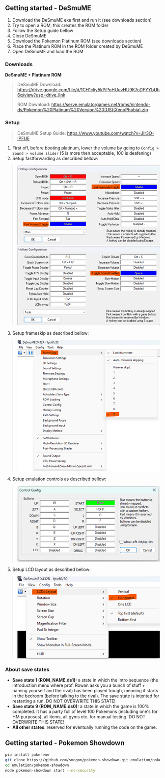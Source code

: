 ## Getting started - DeSmuME

1. Download the DeSmuME exe first and run it (see downloads section)
2. Try to open a ROM, this creates the ROM folder
3. Follow the Setup guide bellow
4. Close DeSmuME
5. Download the Pokemon Platinum ROM (see downloads section)
6. Place the Platinum ROM in the ROM folder created by DeSmuME
7. Open DeSmuME and load the ROM

### Downloads

**DeSmuME + Platinum ROM**

> DeSmuME Download: https://drive.google.com/file/d/1CH1cliy5kPiPoHUuvHU9K7oDFYYbUh6q/view?usp=drive_link
>
> ROM Download: https://serve.emulatorgames.net/roms/nintendo-ds/Pokemon%20Platinum%20Version%20(US)(XenoPhobia).zip

### Setup

> DeSmuME Setup Guide:  https://www.youtube.com/watch?v=JIr3Q-IPFUE

1. First off, before booting platinum, lower the volume by going to `Config > Sound > volume slider` (5 is more then acceptable, 100 is deafening)
2. Setup fastforwarding as described bellow:

> ![fast_forward_config](fast_forward_config.png)
> ![fast_forward_mute_config](fast_forward_mute_config.png)

3. Setup frameskip as described bellow:

> ![frame_skip_config](frame_skip_config.png)

4. Setup emulation controls as described bellow:

> ![emu_controls](emu_controls.png)

5. Setup LCD layout as described bellow:

> ![horizontal_layout](horizontal_layout.png)

### About save states 

- **Save state 1 (ROM_NAME.ds1):** a state in which the intro sequence (the introduction menu where prof. Rowan asks you a bunch of stuff + naming yourself and the rival) has been played trough, meaning it starts in the bedroom (before talking to the rival). The save state is intented for restarting a run. DO NOT OVERWRITE THIS STATE!
- **Save state 9 (ROM_NAME.ds0):** a state in which the game is 100% completed. It has a party full of level 100 Pokemons (including one's for HM purposes), all items, all gyms etc. for manual testing. DO NOT OVERWRITE THIS STATE!
- **All other states**: reserved for eventually running the code on the game.

## Getting started - Pokemon Showdown

```bash
pip install poke-env
git clone https://github.com/smogon/pokemon-showdown.git emulation/pokemon-showdown
cd emulation/pokemon-showdown
node pokemon-showdown start --no-security
```